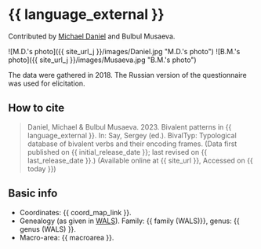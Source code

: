 # {{ language_external }}
Contributed by [Michael Daniel](https://mishadaniel.github.io/) and Bulbul Musaeva. 

![M.D.'s photo]({{ site_url_j }}/images/Daniel.jpg "M.D.'s photo")
![B.M.'s photo]({{ site_url_j }}/images/Musaeva.jpg "B.M.'s photo")


The data were gathered in 2018. The Russian version of the questionnaire was used for elicitation.

## How to cite
> Daniel, Michael & Bulbul Musaeva. 2023. Bivalent patterns in {{ language_external }}. 
> In: Say, Sergey (ed.). BivalTyp: Typological database of bivalent verbs and their encoding frames. 
> (Data first published on {{ initial_release_date }}; last revised on {{ last_release_date }}.) 
> (Available online at {{ site_url }}, Accessed on {{ today }})

## Basic info
- Coordinates: {{ coord_map_link }}.
- Genealogy (as given in [WALS](https://wals.info/)). Family: {{ family (WALS)}}, genus: {{ genus (WALS) }}.
- Macro-area: {{ macroarea }}.
